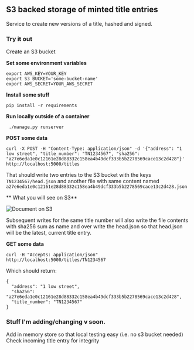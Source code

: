 
## S3 backed storage of minted title entries

Service to create new versions of a title, hashed and signed.

### Try it out

Create an S3 bucket

**Set some environment variables**

 ```
export AWS_KEY=YOUR_KEY
export S3_BUCKET='some-bucket-name'
export AWS_SECRET=YOUR_AWS_SECRET
```

 **Install some stuff**

```
pip install -r requirements
```

**Run locally outside of a container**

```
 ./manage.py runserver
```

**POST some data**

```
curl -X POST -H "Content-Type: application/json" -d '{"address": "1 low street", "title_number": "TN1234567", "sha256":  "a27e6eda1e0c12161e28d88332c158ea4b49dcf333b5b2278569cace13c2d428"}' http://localhost:5000/titles
```

That should write two entries to the S3 bucket with the keys ```TN1234567/head.json``` and another file with same content named ```a27e6eda1e0c12161e28d88332c158ea4b49dcf333b5b2278569cace13c2d428.json```


** What you will see on S3**

![Document on S3](http://i.imgur.com/D4VzxpA.png)

Subsequent writes for the same title number will  also write the file contents with sha256 sum as name and over write the head.json so that head.json will be the latest,
current title entry.


**GET some data**

```
curl -H "Accepts: application/json"  http://localhost:5000/titles/TN1234567
```

Which should return:

```
{
  "address": "1 low street",
  "sha256": "a27e6eda1e0c12161e28d88332c158ea4b49dcf333b5b2278569cace13c2d428",
  "title_number": "TN1234567"
}
```


### Stuff I'm adding/changing v soon.

Add in memory store so that local testing easy (i.e. no s3 bucket needed)
Check incoming title entry for integrity
